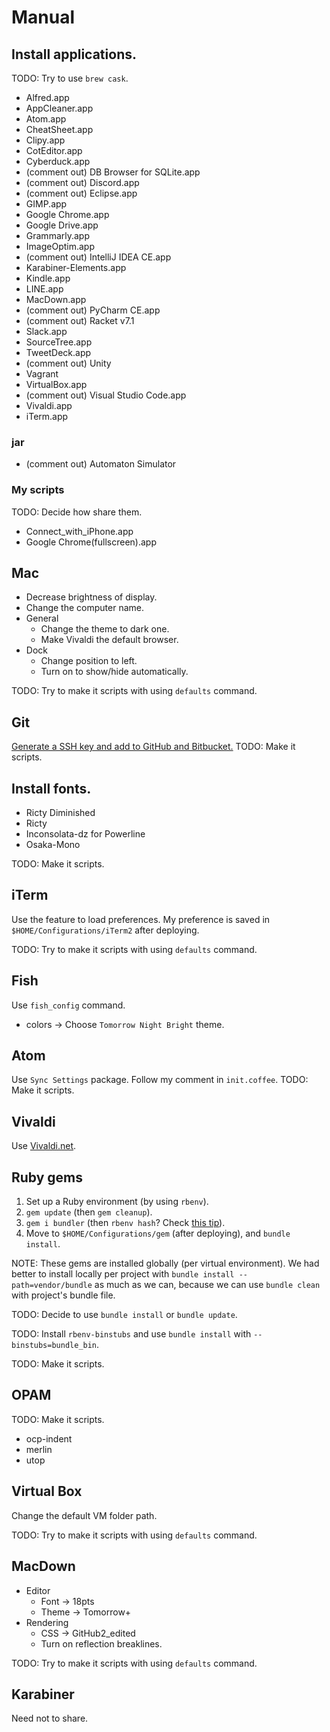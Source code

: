 # Manual
## Install applications.
TODO: Try to use `brew cask`.
*   Alfred.app
*   AppCleaner.app
*   Atom.app
*   CheatSheet.app
*   Clipy.app
*   CotEditor.app
*   Cyberduck.app
*   (comment out) DB Browser for SQLite.app
*   (comment out) Discord.app
*   (comment out) Eclipse.app
*   GIMP.app
*   Google Chrome.app
*   Google Drive.app
*   Grammarly.app
*   ImageOptim.app
*   (comment out) IntelliJ IDEA CE.app
*   Karabiner-Elements.app
*   Kindle.app
*   LINE.app
*   MacDown.app
*   (comment out) PyCharm CE.app
*   (comment out) Racket v7.1
*   Slack.app
*   SourceTree.app
*   TweetDeck.app
*   (comment out) Unity
*   Vagrant
*   VirtualBox.app
*   (comment out) Visual Studio Code.app
*   Vivaldi.app
*   iTerm.app

### jar
*   (comment out) Automaton Simulator

### My scripts
TODO: Decide how share them.
*   Connect_with_iPhone.app
*   Google Chrome(fullscreen).app

## Mac
*   Decrease brightness of display.
*   Change the computer name.
*   General
    *   Change the theme to dark one.
    *   Make Vivaldi the default browser.
*   Dock
    *   Change position to left.
    *   Turn on to show/hide automatically.

TODO: Try to make it scripts with using `defaults` command.

## Git
[Generate a SSH key and add to GitHub and Bitbucket.](https://help.github.com/articles/connecting-to-github-with-ssh/)
TODO: Make it scripts.

## Install fonts.
*   Ricty Diminished
*   Ricty
*   Inconsolata-dz for Powerline
*   Osaka-Mono

TODO: Make it scripts.

## iTerm
Use the feature to load preferences.
My preference is saved in `$HOME/Configurations/iTerm2` after deploying.

TODO: Try to make it scripts with using `defaults` command.

## Fish
Use `fish_config` command.
*   colors -> Choose `Tomorrow Night Bright` theme.

## Atom
Use `Sync Settings` package.
Follow my comment in `init.coffee`.
TODO: Make it scripts.

## Vivaldi
Use [Vivaldi.net](https://vivaldi.net).

## Ruby gems
1.  Set up a Ruby environment (by using `rbenv`).
2.  `gem update` (then `gem cleanup`).
3.  `gem i bundler` (then `rbenv hash`? Check [this tip](https://qiita.com/tokimari/items/51ac63a1fe244b819aea)).
4.  Move to `$HOME/Configurations/gem` (after deploying), and `bundle install`.

NOTE: These gems are installed globally (per virtual environment).
We had better to install locally per project with
`bundle install --path=vendor/bundle` as much as we can,
because we can use `bundle clean` with project's bundle file.

TODO: Decide to use `bundle install` or `bundle update`.

TODO: Install `rbenv-binstubs` and use `bundle install`
with `--binstubs=bundle_bin`.

TODO: Make it scripts.

## OPAM
TODO: Make it scripts.
*   ocp-indent
*   merlin
*   utop

## Virtual Box
Change the default VM folder path.

TODO: Try to make it scripts with using `defaults` command.

## MacDown
*   Editor
    *   Font -> 18pts
    *   Theme -> Tomorrow+
*   Rendering
    *   CSS -> GitHub2_edited
    *   Turn on reflection breaklines.

TODO: Try to make it scripts with using `defaults` command.

## Karabiner
Need not to share.
